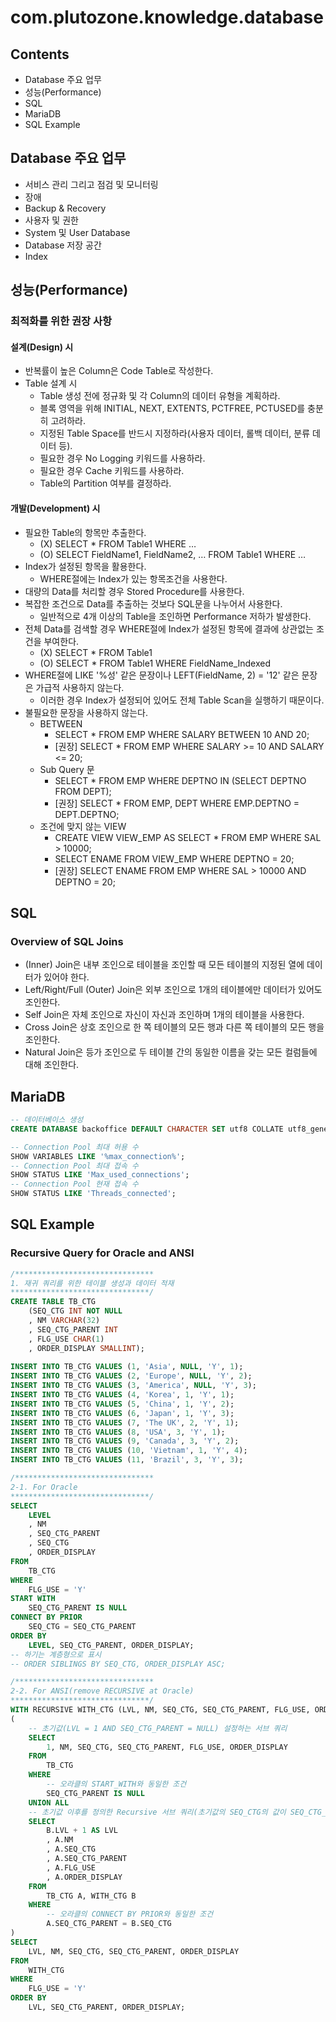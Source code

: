 # com.plutozone.knowledge.database


## Contents
- Database 주요 업무
- 성능(Performance)
- SQL
- MariaDB
- SQL Example


## Database 주요 업무
- 서비스 관리 그리고 점검 및 모니터링
- 장애
- Backup & Recovery
- 사용자 및 권한
- System 및 User Database
- Database 저장 공간
- Index


## 성능(Performance)
### 최적화를 위한 권장 사항
#### 설계(Design) 시
- 반복률이 높은 Column은 Code Table로 작성한다.
- Table 설계 시
	- Table 생성 전에 정규화 및 각 Column의 데이터 유형을 계획하라.
	- 블록 영역을 위해 INITIAL, NEXT, EXTENTS, PCTFREE, PCTUSED를 충분히 고려하라.
	- 지정된 Table Space를 반드시 지정하라(사용자 데이터, 롤백 데이터, 분류 데이터 등).
	- 필요한 경우 No Logging 키워드를 사용하라.
	- 필요한 경우 Cache 키워드를 사용하라.
	- Table의 Partition 여부를 결정하라.

#### 개발(Development) 시
- 필요한 Table의 항목만 추출한다.
	- (X) SELECT * FROM Table1 WHERE …
	- (O) SELECT FieldName1, FieldName2, … FROM Table1 WHERE …
- Index가 설정된 항목을 활용한다.
	- WHERE절에는 Index가 있는 항목조건을 사용한다.
- 대량의 Data를 처리할 경우 Stored Procedure를 사용한다.
- 복잡한 조건으로 Data를 추출하는 것보다 SQL문을 나누어서 사용한다.
	- 일반적으로 4개 이상의 Table을 조인하면 Performance 저하가 발생한다.
- 전체 Data를 검색할 경우 WHERE절에 Index가 설정된 항목에 결과에 상관없는 조건을 부여한다.
	- (X) SELECT * FROM Table1
	- (O) SELECT * FROM Table1 WHERE FieldName_Indexed
- WHERE절에 LIKE '%성' 같은 문장이나 LEFT(FieldName, 2) = '12' 같은 문장은 가급적 사용하지 않는다.
	- 이러한 경우 Index가 설정되어 있어도 전체 Table Scan을 실행하기 때문이다.
- 불필요한 문장을 사용하지 않는다.
	- BETWEEN
		- SELECT * FROM EMP WHERE SALARY BETWEEN 10 AND 20;
		- [권장] SELECT * FROM EMP WHERE SALARY >= 10 AND SALARY <= 20;
	- Sub Query 문
		- SELECT * FROM EMP WHERE DEPTNO IN (SELECT DEPTNO FROM DEPT);
		- [권장] SELECT * FROM EMP, DEPT WHERE EMP.DEPTNO = DEPT.DEPTNO;
	- 조건에 맞지 않는 VIEW
		- CREATE VIEW VIEW_EMP AS SELECT * FROM EMP WHERE SAL > 10000;
		- SELECT ENAME FROM VIEW_EMP WHERE DEPTNO = 20;
		- [권장] SELECT ENAME FROM EMP WHERE SAL > 10000 AND DEPTNO = 20;


## SQL
### Overview of SQL Joins
- (Inner) Join은 내부 조인으로 테이블을 조인할 때 모든 테이블의 지정된 열에 데이터가 있어야 한다.
- Left/Right/Full (Outer) Join은 외부 조인으로 1개의 테이블에만 데이터가 있어도 조인한다.
- Self Join은 자체 조인으로 자신이 자신과 조인하며 1개의 테이블을 사용한다.
- Cross Join은 상호 조인으로 한 쪽 테이블의 모든 행과 다른 쪽 테이블의 모든 행을 조인한다.
- Natural Join은 등가 조인으로 두 테이블 간의 동일한 이름을 갖는 모든 컬럼들에 대해 조인한다.


## MariaDB
```sql
-- 데이터베이스 생성
CREATE DATABASE backoffice DEFAULT CHARACTER SET utf8 COLLATE utf8_general_ci;

-- Connection Pool 최대 허용 수
SHOW VARIABLES LIKE '%max_connection%';
-- Connection Pool 최대 접속 수
SHOW STATUS LIKE 'Max_used_connections';
-- Connection Pool 현재 접속 수
SHOW STATUS LIKE 'Threads_connected';
```


## SQL Example
### Recursive Query for Oracle and ANSI
```sql
/*******************************
1. 재귀 쿼리를 위한 테이블 생성과 데이터 적재	
*******************************/
CREATE TABLE TB_CTG
	(SEQ_CTG INT NOT NULL
	, NM VARCHAR(32)
	, SEQ_CTG_PARENT INT
	, FLG_USE CHAR(1)
	, ORDER_DISPLAY SMALLINT);
	
INSERT INTO TB_CTG VALUES (1, 'Asia', NULL, 'Y', 1);
INSERT INTO TB_CTG VALUES (2, 'Europe', NULL, 'Y', 2);
INSERT INTO TB_CTG VALUES (3, 'America', NULL, 'Y', 3);
INSERT INTO TB_CTG VALUES (4, 'Korea', 1, 'Y', 1);
INSERT INTO TB_CTG VALUES (5, 'China', 1, 'Y', 2);
INSERT INTO TB_CTG VALUES (6, 'Japan', 1, 'Y', 3);
INSERT INTO TB_CTG VALUES (7, 'The UK', 2, 'Y', 1);
INSERT INTO TB_CTG VALUES (8, 'USA', 3, 'Y', 1);
INSERT INTO TB_CTG VALUES (9, 'Canada', 3, 'Y', 2);
INSERT INTO TB_CTG VALUES (10, 'Vietnam', 1, 'Y', 4);
INSERT INTO TB_CTG VALUES (11, 'Brazil', 3, 'Y', 3);

/*******************************
2-1. For Oracle
*******************************/
SELECT
	LEVEL
	, NM
	, SEQ_CTG_PARENT
	, SEQ_CTG
	, ORDER_DISPLAY
FROM
	TB_CTG
WHERE
	FLG_USE = 'Y'	
START WITH
	SEQ_CTG_PARENT IS NULL
CONNECT BY PRIOR
	SEQ_CTG = SEQ_CTG_PARENT
ORDER BY
	LEVEL, SEQ_CTG_PARENT, ORDER_DISPLAY;
-- 하기는 계층형으로 표시	
-- ORDER SIBLINGS BY SEQ_CTG, ORDER_DISPLAY ASC;

/*******************************
2-2. For ANSI(remove RECURSIVE at Oracle)
*******************************/
WITH RECURSIVE WITH_CTG (LVL, NM, SEQ_CTG, SEQ_CTG_PARENT, FLG_USE, ORDER_DISPLAY) AS
(
	-- 초기값(LVL = 1 AND SEQ_CTG_PARENT = NULL) 설정하는 서브 쿼리
	SELECT
		1, NM, SEQ_CTG, SEQ_CTG_PARENT, FLG_USE, ORDER_DISPLAY
	FROM
		TB_CTG
	WHERE
		-- 오라클의 START_WITH와 동일한 조건
		SEQ_CTG_PARENT IS NULL
	UNION ALL
	-- 초기값 이후를 정의한 Recursive 서브 쿼리(초기값의 SEQ_CTG의 값이 SEQ_CTG_PARENT와 같은 행을 찾아 LVL + 1)
	SELECT
		B.LVL + 1 AS LVL
		, A.NM
		, A.SEQ_CTG
		, A.SEQ_CTG_PARENT
		, A.FLG_USE
		, A.ORDER_DISPLAY
	FROM
		TB_CTG A, WITH_CTG B
	WHERE
		-- 오라클의 CONNECT BY PRIOR와 동일한 조건
		A.SEQ_CTG_PARENT = B.SEQ_CTG
)
SELECT
	LVL, NM, SEQ_CTG, SEQ_CTG_PARENT, ORDER_DISPLAY
FROM
	WITH_CTG
WHERE
	FLG_USE = 'Y'
ORDER BY
	LVL, SEQ_CTG_PARENT, ORDER_DISPLAY;
```